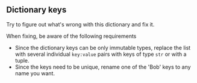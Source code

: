 ## Dictionary keys

Try to figure out what's wrong with this dictionary and fix it.

When fixing, be aware of the following requirements
- Since the dictionary keys can be only immutable types, replace the list with several individual `key:value` pairs with keys of type `str` or with a tuple.
- Since the keys need to be unique, rename one of the 'Bob' keys to any name you want.